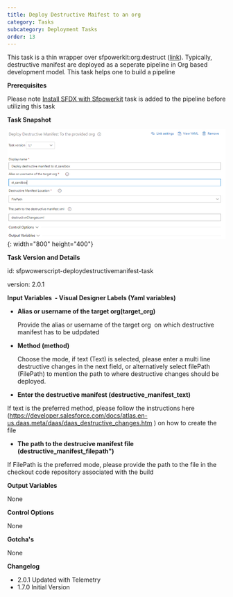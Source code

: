 ```yaml
---
title: Deploy Destructive Maifest to an org
category: Tasks
subcategory: Deployment Tasks
order: 13
---
```


This task is a thin wrapper over sfpowerkit:org:destruct ([link](https://github.com/Accenture/sfpowerkit)). Typically, destructive manifest are deployed as a seperate pipeline in Org based development model. This task helps one to build a pipeline

**Prerequisites**

Please note [Install SFDX with Sfpowerkit](/Tasks/Common-Utility-Tasks/Install%20SFDX%20CLI/) task is added to the pipeline before utilizing this task


**Task Snapshot**

![](/uploads/deploy-destructive-manifest-to-org.PNG){: width="800" height="400"}

**Task Version and Details**

id: sfpwowerscript-deploydestructivemanifest-task

version: 2.0.1

**Input Variables&nbsp; - Visual Designer Labels (Yaml variables)**

* **Alias or username of the target org(target_org)**

  Provide the alias or username of the target org&nbsp; on which destructive manifest has to be udpdated

* **Method (method)**

  Choose the mode, if text (Text) is selected, please enter a multi line destructive changes in the next field, or alternatively select filePath (FilePath) to mention the path to where destructive changes should be deployed.
 
* **Enter the destructive manifest (destructive_manifest_text)**

If text is the preferred  method, please follow the instructions here (https://developer.salesforce.com/docs/atlas.en-us.daas.meta/daas/daas_destructive_changes.htm ) on how to create the file

* **The path to the destrucive manifest file (destructive_manifest_filepath")**

 If FilePath is the preferred mode, please provide the path to the file in the checkout code repository associated with the build


**Output Variables**

None

**Control Options**

None

**Gotcha's**

None

**Changelog**

* 2.0.1 Updated with Telemetry
* 1.7.0 Initial Version